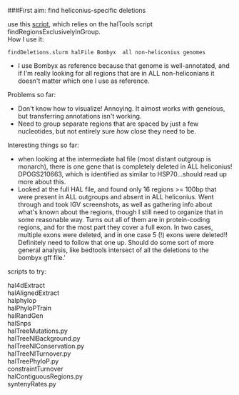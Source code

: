###First aim: find heliconius-specific deletions

use this [script](deletions/findDeletions.slurm), which relies on the halTools script findRegionsExclusivelyInGroup.    
How I use it: 
```shell
findDeletions.slurm halFile Bombyx  all non-heliconius genomes
```
- I use Bombyx as reference because that genome is well-annotated, and if I'm really looking for all
regions that are in ALL non-heliconians it doesn't matter which one I use as reference.     

Problems so far:
- Don't know how to visualize! Annoying. It almost works with geneious, but transferring annotations isn't working.
- Need to group separate regions that are spaced by just a few nucleotides, but not entirely sure *how* close they need to be.

Interesting things so far:
- when looking at the intermediate hal file (most distant outgroup is monarch), there is one gene that is completely deleted in ALL heliconius! DPOGS210663, which is identified as similar to HSP70...should read up more about this.
- Looked at the full HAL file, and found only 16 regions >= 100bp that were present in ALL outgroups and absent in ALL heliconius. Went through and took IGV screenshots, as well as gathering info about what's known about the regions, though I still need to organize that in some reasonable way. Turns out all of them are in protein-coding regions, and for the most part they cover a full exon. In two cases, multiple exons were deleted, and in one case 5 (!) exons were deleted!! Definitely need to follow that one up. Should do some sort of more general analysis, like bedtools intersect of all the deletions to the bombyx gff file.'

scripts to try:


hal4dExtract    
halAlignedExtract   
halphylop   
halPhyloPTrain  
halRandGen    
halSnps   
halTreeMutations.py   
halTreeNIBackground.py    
halTreeNIConservation.py    
halTreeNITurnover.py    
halTreePhyloP.py    
constraintTurnover    
halContiguousRegions.py   
syntenyRates.py   
